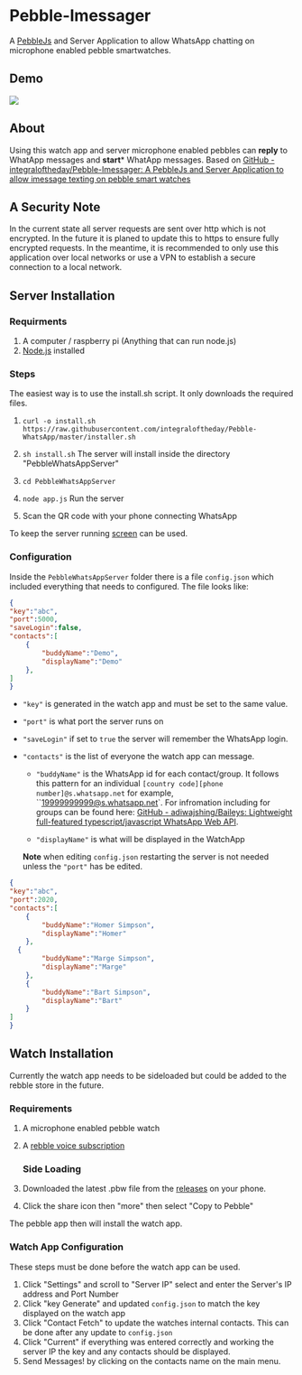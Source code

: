 # Pebble-Imessager

A [PebbleJs](https://github.com/pebble/pebblejs) and Server Application to allow WhatsApp chatting on microphone enabled pebble smartwatches. 

## Demo

![](Demo.gif)

## About

Using this watch app and server microphone enabled pebbles can **reply** to WhatApp messages and **start*** WhatApp messages. Based on [GitHub - integraloftheday/Pebble-Imessager: A PebbleJs and Server Application to allow imessage texting on pebble smart watches](https://github.com/integraloftheday/Pebble-Imessager)

## A Security Note

In the current state all server requests are sent over http which is not encrypted. In the future it is planed 
to update this to https to ensure fully encrypted requests. In the meantime, it is recommended to only use this application over local
networks or use a VPN to establish a secure connection to a local network. 

## Server Installation

### Requirments

1. A computer / raspberry pi (Anything that can run node.js)
2. [Node.js]((https://nodejs.org/en/)) installed 

### Steps

The easiest way is to use the install.sh script. It only downloads the required files. 

1. `curl -o install.sh https://raw.githubusercontent.com/integraloftheday/Pebble-WhatsApp/master/installer.sh` 

2. `sh install.sh`  The server will install inside the directory "PebbleWhatsAppServer"

3. `cd PebbleWhatsAppServer` 

4. `node app.js`  Run the server

5. Scan the QR code with your phone connecting WhatsApp

To keep the server running [screen](http://www.kinnetica.com/2011/05/29/using-screen-on-mac-os-x/) can be used. 

### Configuration

Inside the `PebbleWhatsAppServer` folder there is a file `config.json` which included everything that needs to configured. The file looks like: 

```json
{
"key":"abc",
"port":5000,
"saveLogin":false,
"contacts":[
    {
        "buddyName":"Demo",
        "displayName":"Demo" 
    },
]
}
```

* `"key"` is generated in the watch app and must be set to the same value.

* `"port"` is what port the server runs on

* `"saveLogin"` if set to `true` the server will remember the WhatsApp login. 

* `"contacts"` is the list of everyone the watch app can message. 
  
  * `"buddyName"` is the WhatsApp id for each contact/group. It follows this pattern for an individual `[country code][phone number]@s.whatsapp.net` for example, ``19999999999@s.whatsapp.net`. For infromation including for groups can be found here: [GitHub - adiwajshing/Baileys: Lightweight full-featured typescript/javascript WhatsApp Web API](https://github.com/adiwajshing/Baileys#sending-messages).
  
  * `"displayName"`  is what will be displayed in the WatchApp
  
  **Note** when editing `config.json` restarting the server is not needed
  unless the `"port"` has be edited.

```json
{
"key":"abc",
"port":2020,
"contacts":[
    {
        "buddyName":"Homer Simpson",
        "displayName":"Homer" 
    },
  {
        "buddyName":"Marge Simpson",
        "displayName":"Marge" 
    },
    {
        "buddyName":"Bart Simpson",
        "displayName":"Bart" 
    }
]
}
```

## Watch Installation

Currently the watch app needs to be sideloaded but could be added to the rebble store in the future. 

### Requirements

1. A microphone enabled pebble watch 

2. A [rebble voice subscription](https://rebble.io)
   
   ### Side Loading

3. Downloaded the latest .pbw file from the [releases](https://github.com/integraloftheday/Pebble-Imessager/releases) on your phone. 

4. Click the share icon then "more" then select "Copy to Pebble"

The pebble app then will install the watch app. 

### Watch App Configuration

These steps must be done before the watch app can be used. 

1. Click "Settings" and scroll to "Server IP" select and enter the Server's IP address and Port Number
2. Click "key Generate" and updated `config.json` to match the key displayed on the watch app 
3. Click "Contact Fetch" to update the watches internal contacts. This can be done after any update to `config.json`
4. Click "Current" if everything was entered correctly and working the server IP the key and any contacts should be displayed.
5. Send Messages! by clicking on the contacts name on the main menu. 
